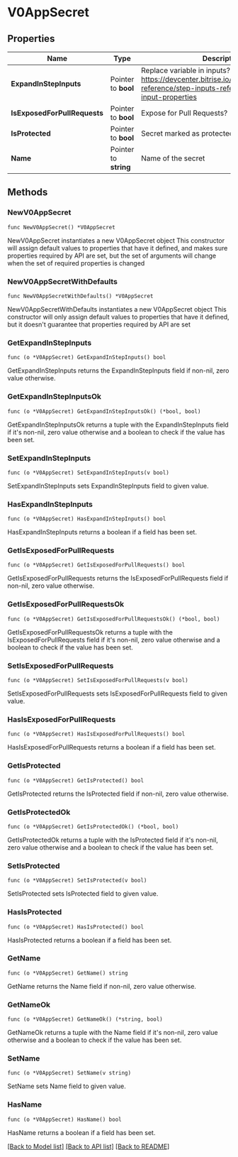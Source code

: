 # V0AppSecret

## Properties

Name | Type | Description | Notes
------------ | ------------- | ------------- | -------------
**ExpandInStepInputs** | Pointer to **bool** | Replace variable in inputs? https://devcenter.bitrise.io/en/references/steps-reference/step-inputs-reference.html#step-input-properties | [optional] 
**IsExposedForPullRequests** | Pointer to **bool** | Expose for Pull Requests? | [optional] 
**IsProtected** | Pointer to **bool** | Secret marked as protected? | [optional] 
**Name** | Pointer to **string** | Name of the secret | [optional] 

## Methods

### NewV0AppSecret

`func NewV0AppSecret() *V0AppSecret`

NewV0AppSecret instantiates a new V0AppSecret object
This constructor will assign default values to properties that have it defined,
and makes sure properties required by API are set, but the set of arguments
will change when the set of required properties is changed

### NewV0AppSecretWithDefaults

`func NewV0AppSecretWithDefaults() *V0AppSecret`

NewV0AppSecretWithDefaults instantiates a new V0AppSecret object
This constructor will only assign default values to properties that have it defined,
but it doesn't guarantee that properties required by API are set

### GetExpandInStepInputs

`func (o *V0AppSecret) GetExpandInStepInputs() bool`

GetExpandInStepInputs returns the ExpandInStepInputs field if non-nil, zero value otherwise.

### GetExpandInStepInputsOk

`func (o *V0AppSecret) GetExpandInStepInputsOk() (*bool, bool)`

GetExpandInStepInputsOk returns a tuple with the ExpandInStepInputs field if it's non-nil, zero value otherwise
and a boolean to check if the value has been set.

### SetExpandInStepInputs

`func (o *V0AppSecret) SetExpandInStepInputs(v bool)`

SetExpandInStepInputs sets ExpandInStepInputs field to given value.

### HasExpandInStepInputs

`func (o *V0AppSecret) HasExpandInStepInputs() bool`

HasExpandInStepInputs returns a boolean if a field has been set.

### GetIsExposedForPullRequests

`func (o *V0AppSecret) GetIsExposedForPullRequests() bool`

GetIsExposedForPullRequests returns the IsExposedForPullRequests field if non-nil, zero value otherwise.

### GetIsExposedForPullRequestsOk

`func (o *V0AppSecret) GetIsExposedForPullRequestsOk() (*bool, bool)`

GetIsExposedForPullRequestsOk returns a tuple with the IsExposedForPullRequests field if it's non-nil, zero value otherwise
and a boolean to check if the value has been set.

### SetIsExposedForPullRequests

`func (o *V0AppSecret) SetIsExposedForPullRequests(v bool)`

SetIsExposedForPullRequests sets IsExposedForPullRequests field to given value.

### HasIsExposedForPullRequests

`func (o *V0AppSecret) HasIsExposedForPullRequests() bool`

HasIsExposedForPullRequests returns a boolean if a field has been set.

### GetIsProtected

`func (o *V0AppSecret) GetIsProtected() bool`

GetIsProtected returns the IsProtected field if non-nil, zero value otherwise.

### GetIsProtectedOk

`func (o *V0AppSecret) GetIsProtectedOk() (*bool, bool)`

GetIsProtectedOk returns a tuple with the IsProtected field if it's non-nil, zero value otherwise
and a boolean to check if the value has been set.

### SetIsProtected

`func (o *V0AppSecret) SetIsProtected(v bool)`

SetIsProtected sets IsProtected field to given value.

### HasIsProtected

`func (o *V0AppSecret) HasIsProtected() bool`

HasIsProtected returns a boolean if a field has been set.

### GetName

`func (o *V0AppSecret) GetName() string`

GetName returns the Name field if non-nil, zero value otherwise.

### GetNameOk

`func (o *V0AppSecret) GetNameOk() (*string, bool)`

GetNameOk returns a tuple with the Name field if it's non-nil, zero value otherwise
and a boolean to check if the value has been set.

### SetName

`func (o *V0AppSecret) SetName(v string)`

SetName sets Name field to given value.

### HasName

`func (o *V0AppSecret) HasName() bool`

HasName returns a boolean if a field has been set.


[[Back to Model list]](../README.md#documentation-for-models) [[Back to API list]](../README.md#documentation-for-api-endpoints) [[Back to README]](../README.md)


